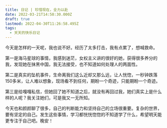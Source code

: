 ```yaml
---
title: 日记 | 珍惜现在，全力以赴
date: 2022-03-21T14:58:30.000Z
draft: true
lastmod: 2022-04-30T11:26:58.495Z
tags:
  - 天天的快乐日记
---
```

今天是怎样的一天呢，我也说不好。经历了太多打击，我有点累了，想喊救命。

第一是海马星球的事情，我感到迷茫，女权主义讲的很好的她，获得很多养分的我，发现她在抹黑中国，我无法接受，也不知道如何处理人的两面性。

第二是真实的坠机事件，生命离我们这么近却又那么远，让人恍惚，一秒钟跌落150多米，让人难以想象，现场看不到任何，期盼一个奇迹，只能期盼一个奇迹。

第三是给嘎嘎私信，但她回了她不知道之后，就没有再回过我，她们真实上是什么样的人呢？我关注她们，可是我又一无所知。

今天也和颜颜聊了很多，自己的判断能力和坚持自己的立场很重要。复杂的世界，要有坚定的自己。发生这些事情，学习都恍恍惚惚的不知道学了什么，希望明天能更专注于自己吧。晚安！
